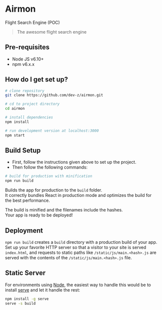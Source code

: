 # Airmon
Flight Search Engine (POC)

> The awesome flight search engine

## Pre-requisites ##

* Node JS v6.10+
* npm v6.x.x

## How do I get set up? ##

```bash
# clone repository
git clone https://github.com/dev-z/airmon.git

# cd to project directory
cd airmon

# install dependencies
npm install

# run development version at localhost:3000
npm start
```

## Build Setup ##

* First, follow the instructions given above to set up the project.
* Then follow the following commands:

```bash
# build for production with minification
npm run build
```
Builds the app for production to the `build` folder.<br>
It correctly bundles React in production mode and optimizes the build for the best performance.

The build is minified and the filenames include the hashes.<br>
Your app is ready to be deployed!

## Deployment ##

`npm run build` creates a `build` directory with a production build of your app. Set up your favorite HTTP server so that a visitor to your site is served `index.html`, and requests to static paths like `/static/js/main.<hash>.js` are served with the contents of the `/static/js/main.<hash>.js` file.

## Static Server ##

For environments using [Node](https://nodejs.org/), the easiest way to handle this would be to install [serve](https://github.com/zeit/serve) and let it handle the rest:

```sh
npm install -g serve
serve -s build
```

